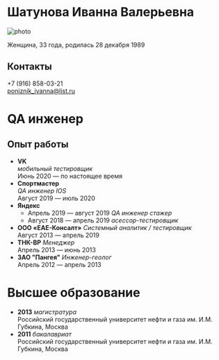 # Шатунова Иванна Валерьевна

![photo](https://www.evernote.com/shard/s352/sh/bddc7cac-07d3-443d-af22-d0ebe219f315/4dcb39ded7e4e478/res/622d01de-a250-40ca-966c-247b2dec8043)

Женщина, 33 года, родилась 28 декабря 1989
## Контакты
+7 (916) 858-03-21 <br/>
poniznik_ivanna@list.ru
# QA инженер
## Опыт работы
- **VK**<br/> *мобильный тестировщик*<br/>
Июнь 2020 — по настоящее время 
- **Спортмастер**<br/> *QA инженер IOS*<br/>
Август 2019 — июль 2020 
- **Яндекс**<br/>
  - Апрель 2019 — август 2019 *QA инженер стажер*
  - Август 2018 — апрель 2019 *асессор-тестировщик*
- **OOO «ЕАЕ-Консалт»** *Системный аналитик / тестировщик*<br/>
  Август 2013 — апрель 2019 
- **ТНК-BP** *Менеджер*<br/>
  Апрель 2013 — июнь 2013 
- **ЗАО "Пангея"** *Инженер-геолог*<br/>
  Апрель 2012 — апрель 2013 

# Высшее образование
 - **2013** *магистратура*<br/> Российский государственный университет нефти и газа им. И.М. Губкина, Москва<br/> 
- **2011** *бакалавриат* <br/> Российский государственный университет нефти и газа им. И.М. Губкина, Москва<br/> 

